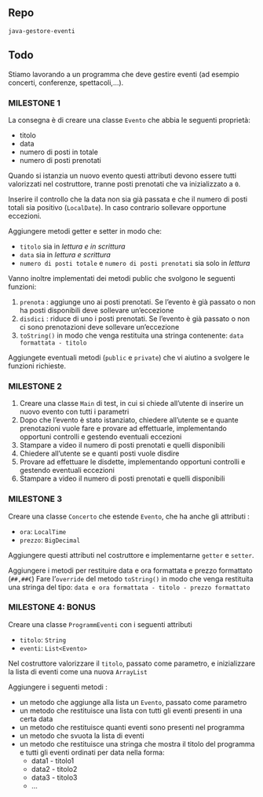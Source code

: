 ## Repo
`java-gestore-eventi`

## Todo
Stiamo lavorando a un programma che deve gestire eventi (ad esempio concerti, conferenze, spettacoli,...).

### MILESTONE 1
La consegna è di creare una classe `Evento` che abbia le seguenti proprietà:
- titolo
- data
- numero di posti in totale
- numero di posti prenotati

Quando si istanzia un nuovo evento questi attributi devono essere tutti valorizzati nel costruttore, tranne posti prenotati che va inizializzato a `0`.

Inserire il controllo che la data non sia già passata e che il numero di posti totali sia positivo (`LocalDate`). In caso contrario sollevare opportune eccezioni.

Aggiungere metodi getter e setter in modo che:
- `titolo` sia in *lettura e in scrittura*
- `data` sia in *lettura e scrittura*
- `numero di posti totale` e `numero di posti prenotati` sia solo in *lettura*

Vanno inoltre implementati dei metodi public che svolgono le seguenti funzioni:
1. `prenota` : aggiunge uno ai posti prenotati. Se l’evento è già passato o non ha posti disponibili deve sollevare un’eccezione
2. `disdici` : riduce di uno i posti prenotati. Se l’evento è già passato o non ci sono prenotazioni deve sollevare un’eccezione
3. `toString()` in modo che venga restituita una stringa contenente: `data formattata - titolo`

Aggiungete eventuali metodi (`public` e `private`) che vi aiutino a svolgere le funzioni richieste.

### MILESTONE 2
1. Creare una classe `Main` di test, in cui si chiede all’utente di inserire un nuovo evento con tutti i parametri
2. Dopo che l’evento è stato istanziato, chiedere all’utente se e quante prenotazioni vuole fare e provare ad effettuarle, implementando opportuni controlli e gestendo eventuali eccezioni
3. Stampare a video il numero di posti prenotati e quelli disponibili
4. Chiedere all’utente se e quanti posti vuole disdire
5. Provare ad effettuare le disdette, implementando opportuni controlli e gestendo eventuali eccezioni
6. Stampare a video il numero di posti prenotati e quelli disponibili

### MILESTONE 3
Creare una classe `Concerto` che estende `Evento`, che ha anche gli attributi :
- `ora`: `LocalTime`
- `prezzo`: `BigDecimal`

Aggiungere questi attributi nel costruttore e implementarne `getter` e `setter`.

Aggiungere i metodi per restituire data e ora formattata e prezzo formattato (`##,##€`)
Fare l’`override` del metodo `toString()` in modo che venga restituita una stringa del tipo:
`data e ora formattata - titolo - prezzo formattato`

### MILESTONE 4: BONUS
Creare una classe `ProgrammEventi` con i seguenti attributi
- `titolo`: `String`
- `eventi`: `List<Evento>`

Nel costruttore valorizzare il `titolo`, passato come parametro, e inizializzare la lista di eventi come una nuova `ArrayList`

Aggiungere i seguenti metodi :
- un metodo che aggiunge alla lista un `Evento`, passato come parametro
- un metodo che restituisce una lista con tutti gli eventi presenti in una certa data
- un metodo che restituisce quanti eventi sono presenti nel programma
- un metodo che svuota la lista di eventi
- un metodo che restituisce una stringa che mostra il titolo del programma e tutti gli eventi ordinati per data nella forma:
	- data1 - titolo1
	- data2 - titolo2
	- data3 - titolo3
	- …